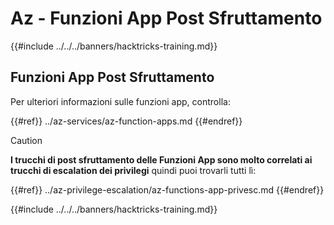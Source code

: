 # Az - Funzioni App Post Sfruttamento

{{#include ../../../banners/hacktricks-training.md}}

## Funzioni App Post Sfruttamento

Per ulteriori informazioni sulle funzioni app, controlla:

{{#ref}}
../az-services/az-function-apps.md
{{#endref}}

> [!CAUTION]
> **I trucchi di post sfruttamento delle Funzioni App sono molto correlati ai trucchi di escalation dei privilegi** quindi puoi trovarli tutti lì:

{{#ref}}
../az-privilege-escalation/az-functions-app-privesc.md
{{#endref}}



{{#include ../../../banners/hacktricks-training.md}}
